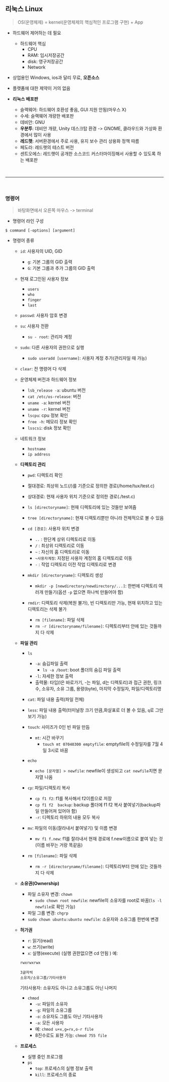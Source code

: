 ## 리눅스 Linux
> OS(운영체제) = kernel(운영체제의 핵심적인 프로그램 구현) + App

- 하드웨어 제어하는 데 필요

  - 하드웨어 핵심
    - CPU
    - RAM: 임시저장공간
    - disk: 영구저장공간
    - Network

- 상업용인 Windows, ios과 달리 무료, **오픈소스**
- 플랫폼에 대한 제약이 거의 없음

- **리눅스 배포판**
  - 슬랙웨어: 하드웨어 호환성 좋음, GUI 지원 안됨(마우스 X)
  - 수세: 슬랙웨어 개량한 배포판
  - 데비안: GNU
  - **우분투**: 데비안 개량, Unity 데스크탑 환경 -> GNOME, 클라우드와 가상화 환경에서 많이 사용 
  - **레드햇**: 서버환경에서 주로 사용, 유지 보수 관리 상용화 정책 따름
  - 페도라: 레드햇의 테스트 버전
  - 센트오에스: 레드햇이 공개한 소스코드 커스터마이징해서 사용할 수 있도록 하는 배포판

<br>

---

<br>

### 명령어
> 바탕화면에서 오른쪽 마우스 -> terminal
   
- 명령어 라인 구성
```
$ command [-options] [argument]
```

- 명령어 종류
  - `id`: 사용자의 UID, GID
    - `g`: 기본 그룹의 GID 출력
    - `G`: 기본 그룹과 추가 그룹의 GID 출력

  - 현재 로그인된 사용자 정보
    - `users`
    - `who`
    - `finger`
    - `last`
    
  - `passwd`: 사용자 암호 변경

  - `su`: 사용자 전환
    - `su - root`: 관리자 계정
  - `sudo`: 다른 사용자의 권한으로 실행
    - `sudo useradd [username]`: 사용자 계정 추가(관리자일 때 가능)

  - `clear`: 전 명령어 다 삭제

  - 운영체제 버전과 하드웨어 정보
    - `lsb_release -a`: ubuntu 버전
    - `cat /etc/os-release`: 버전
    - `uname -a`: kernel 버전
    - `uname -r`: kernel 버전
    - `lscpu`: cpu 정보 확인
    - `free -h`: 메모리 정보 확인
    - `lsscsi`: disk 정보 확인
  
  - 네트워크 정보
    - `hostname`
    - `ip address`
  
  - **디렉토리 관리**
    - `pwd`: 디렉토리 확인
    - 절대경로: 최상위 노드(/)를 기준으로 정의한 경로(/home/tux/test.c)
    - 상대경로: 현재 사용자 위치 기준으로 정의한 경로(./test.c)
    - `ls [directoryname]`: 현재 디렉토리에 있는 것들만 보여줌
    - `tree [directoryname]`: 현재 디렉토리뿐만 아니라 전체적으로 볼 수 있음

    - `cd [경로]`: 사용자 위치 변경
      - `..` : 한단계 상위 디렉토리로 이동
      - `/` : 최상위 디렉토리로 이동
      - `~` : 자신의 홈 디렉토리로 이동
      - `~사용자계정`: 지정된 사용자 계정의 홈 디렉토리로 이동
      - `-` : 작업 디렉토리 이전 작업 디렉토리로 변경

    - `mkdir [directoryname]`: 디렉토리 생성
      - `mkdir -p [newdirectory/newdirectory/...]`: 한번에 디렉토리 여러개 만들기(옵션 `-p` 없으면 하나씩 만들어야 함)
    - `rmdir`: 디렉토리 삭제(복원 불가), 빈 디렉토리만 가능, 현재 위치하고 있는 디렉토리는 삭제 불가
      - `rm [filename]`: 파일 삭제
      - `rm -r [directoryname/filename]`: 디렉토리부터 안에 있는 것들까지 다 삭제

  - **파일 관리**
    - `ls`
      - `-a`: 숨김파일 출력
        - `ls -a /boot`: boot 폴더의 숨김 파일 출력
      - `-l`: 자세한 정보 출력
      - 출력물: 타입(l은 바로가기, -는 파일, d는 디렉토리)과 접근 권한, 링크 수, 소유자, 소유 그룹, 용량(byte), 마지막 수정일자, 파일/디렉토리명

    - `cat`: 파일 내용 출력(파일 전체)
    - `less`: 파일 내용 출력(터미널창 크기 만큼,화살표로 더 볼 수 있음, `q`로 그만보기 가능)
    - `touch`: 사이즈가 0인 빈 파일 만듬
      - `mt`: 시간 바꾸기
        - `touch mt 07040300 emptyfile`: emptyfile의 수정일자를 7월 4일 3시로 바꿈 
    - `echo`
      - `echo [문자열] > newfile`: newfile이 생성되고 `cat newfile`치면 문자열 나옴
    - `cp`: 파일/디렉토리 복사
      - `cp f1 f2`: f1를 복사해서 f2이름으로 저장
      - `cp f1 f2  backup`: backup 폴더에 f1 f2 복사 붙여넣기(backup파일 만들어져 있어야 함)
      - `-r`: 디렉토리 하위의 내용 모두 복사
    - `mv`: 파일의 이동(잘라내서 붙여넣기) 및 이름 변경
      - `mv f1 f.new`: f1를 잘라내서 현재 경로에 f.new이름으로 붙여 넣는 것(이름 바꾸는 거랑 똑같음)
    - `rm [filename]`: 파일 삭제
      - `rm -r [directoryname/filename]`: 디렉토리부터 안에 있는 것들까지 다 삭제

  - **소유권(Ownership)**
    - 파일 소유자 변경: `chown`
      - `sudo chown root newfile`: newfile의 소유자를 root로 바꿈(`ls -l newfile`로 확인 가능)
    - 파일 그룹 변경: `chgrp`
    - `sudo chown ubuntu:ubuntu newfile`: 소유자와 소유그룹 한번에 변경

  - **허가권**
    - `r`: 읽기(read)
    - `w`: 쓰기(write)
    - `x`: 실행(execute) (실행 권한없으면 cd 안됨 )
    예:
    ```
    rwxrwxrwx

    3글자씩
    소유자/소유그룹/기타사용자
    ```
    기타사용자: 소유자도 아니고 소유그룹도 아닌 나머지

    - `chmod`
      - `-u`: 파일의 소유자
      - `-g`: 파일의 소유그룹
      - `-o`: 소유자도 그룹도 아닌 기타사용자
      - `-a`: 모든 사용자
      - 예: `chmod u+x,g=rx,o-r file`
      - 8진수로도 표현 가능: `chmod 755 file`

  - **프로세스**
    - 실행 중인 프로그램
    - `ps`
      - `top`: 프로세스의 실행 정보 출력
      - `kill`: 프로세스의 종료

